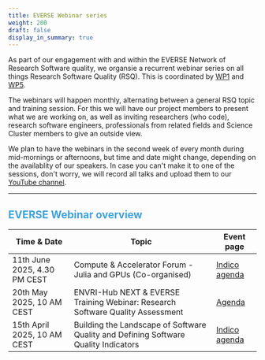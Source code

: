 ```yaml
---
title: EVERSE Webinar series
weight: 200
draft: false
display_in_summary: true
---
```

As part of our engagement with and within the EVERSE Network of Research Software quality, we organsie a recurrent webinar series on all things Research Software Quality (RSQ). This is coordinated by [WP1](workpackages/01_framework_european_network/) and [WP5](/workpackages/05_capacity_and_recognition/).

The webinars will happen monthly, alternating between a general RSQ topic and training session. For this we will have our project members to present what we are working on, as well as inviting researchers (who code), research software engineers, professionals from related fields and Science Cluster members to give an outside view.

We plan to have the webinars in the second week of every month during mid-mornings or afternoons, but time and date might change, depending on the availablity of our speakers. In case you can't make it to one of the sessions, don't worry, we will record all talks and upload them to our [YouTube channel](https://www.youtube.com/@EVERSE-Network).
___

## <font color="3ea3dc"> EVERSE Webinar overview </font>


| **Time & Date** | **Topic** | **Event page** |
|---|---|---|
| 11th June 2025, 4.30 PM CEST | Compute & Accelerator Forum - Julia and GPUs (Co-organised) | [Indico agenda](https://indico.cern.ch/event/1472683/) |
| 20th May 2025, 10 AM CEST | ENVRI-Hub NEXT & EVERSE Training Webinar: Research Software Quality Assessment | [Agenda](https://envri.eu/envri-hub-next-everse-training-webinar-research-software-quality-assessment/) |
| 15th April 2025, 10 AM CEST | Building the Landscape of Software Quality and Defining Software Quality Indicators | [Indico agenda](https://indico.cern.ch/event/1531998/) | 

